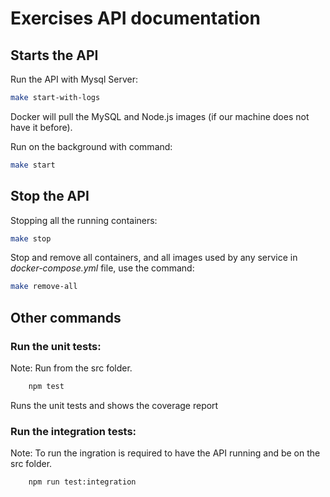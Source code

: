# Exercises API documentation

## Starts the API
Run the API with Mysql Server:
```bash
make start-with-logs
```

Docker will pull the MySQL and Node.js images (if our machine does not have it before).

Run on the background with command:
```bash
make start
```

## Stop the API
Stopping all the running containers:
```bash
make stop
```

Stop and remove all containers, and all images used by any service in <em>docker-compose.yml</em> file, use the command:
```bash
make remove-all
```

## Other commands
### Run the unit tests:
Note: Run from the src folder. 
```bash
    npm test
```
Runs the unit tests and shows the coverage report

### Run the integration tests:
Note: To run the ingration is required to have the API running and be on the src folder. 
```bash
    npm run test:integration
```


